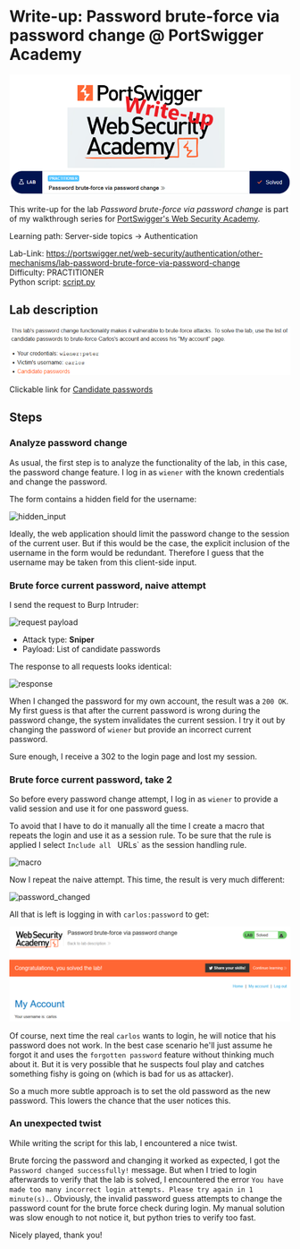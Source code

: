 # Write-up: Password brute-force via password change @ PortSwigger Academy

![logo](img/logo.png)

This write-up for the lab *Password brute-force via password change* is part of my walkthrough series for [PortSwigger's Web Security Academy](https://portswigger.net/web-security).

Learning path: Server-side topics → Authentication

Lab-Link: <https://portswigger.net/web-security/authentication/other-mechanisms/lab-password-brute-force-via-password-change>  
Difficulty: PRACTITIONER  
Python script: [script.py](script.py)  

## Lab description

![lab_description](img/lab_description.png)

Clickable link for [Candidate passwords](https://portswigger.net/web-security/authentication/auth-lab-passwords)

## Steps

### Analyze password change

As usual, the first step is to analyze the functionality of the lab, in this case, the password change feature. I log in as `wiener` with the known credentials and change the password.

The form contains a hidden field for the username:

![hidden_input](img/hidden_input.png)

Ideally, the web application should limit the password change to the session of the current user. But if this would be the case, the explicit inclusion of the username in the form would be redundant. Therefore I guess that the username may be taken from this client-side input.

### Brute force current password, naive attempt

I send the request to Burp Intruder:

![request payload](img/request_payload.png)

- Attack type: **Sniper**
- Payload: List of candidate passwords

The response to all requests looks identical:

![response](img/response.png)

When I changed the password for my own account, the result was a `200 OK`. My first guess is that after the current password is wrong during the password change, the system invalidates the current session. I try it out by changing the password of `wiener` but provide an incorrect current password. 

Sure enough, I receive a 302 to the login page and lost my session.

### Brute force current password, take 2

So before every password change attempt, I log in as `wiener` to provide a valid session and use it for one password guess.

To avoid that I have to do it manually all the time I create a macro that repeats the login and use it as a session rule. To be sure that the rule is applied I select `Include all ` URLs` as the session handling rule.

![macro](img/macro.png)

Now I repeat the naive attempt. This time, the result is very much different:

![password_changed](img/password_changed.png)

All that is left is logging in with `carlos:password` to get:

![success](img/success.png)

Of course, next time the real `carlos` wants to login, he will notice that his password does not work. In the best case scenario he'll just assume he forgot it and uses the `forgotten password` feature without thinking much about it. But it is very possible that he suspects foul play and catches something fishy is going on (which is bad for us as attacker).

So a much more subtle approach is to set the old password as the new password. This lowers the chance that the user notices this.

### An unexpected twist

While writing the script for this lab, I encountered a nice twist.

Brute forcing the password and changing it worked as expected, I got the `Password changed successfully!` message. But when I tried to login afterwards to verify that the lab is solved, I encountered the error `You have made too many incorrect login attempts. Please try again in 1 minute(s).`. Obviously, the invalid password guess attempts to change the password count for the brute force check during login. My manual solution was slow enough to not notice it, but python tries to verify too fast.

Nicely played, thank you!
